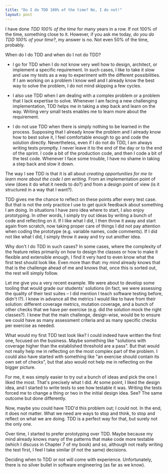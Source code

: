 ```yaml
---
title: "Do I do TDD 100% of the time? No, I do not!"
layout: post
---
```


I have done _TDD 100% of the time_ for many years in a row. If not 100% of the time, something close to it. However, if you ask me today, _do you do TDD 100% of your time?_, my answer is no. Not even 50% of the time, probably.

When do I do TDD and when do I not do TDD?

* I go for TDD when I do not know very well how to design, architect, or implement a specific requirement. In such cases, I like to take it slow and use my tests as a way to experiment with the different possibilities. If I am working on a problem I know well and I already know the best way to solve the problem, I do not mind skipping a few cycles.

* I also use TDD when I am dealing with a complex problem or a problem that I lack expertise to solve. Whenever I am facing a new challenging implementation, TDD helps me in taking a step back and learn on the way. Writing very small tests enables me to learn more about the requirement.

* I do not use TDD when there is simply nothing to be learned in the process. Supposing that I already know the problem and I already know how to best solve it, I feel comfortable enough to go and code the solution directly. Nevertheless, even if I do not do TDD, I am always writing tests promptly. I never leave it to the end of the day or to the end of the sprint. I code a bit of the production code, and then I code a bit of the test code. Whenever I face some trouble, I have no shame in taking a step back and slow it down.

The way I see TDD is that it is all about _creating opportunities for me to learn more about the code I am writing_. From an implementation point of view (does it do what it needs to do?) and from a design point of view (is it structured in a way that I want?). 

TDD gives me the chance to reflect on these points after every test case. But that is not the only practice I use to get quick feedback about something I am doing. In situations I have zero idea where to start, I also enjoy prototyping. In other words, I simply try out ideas by writing a bunch of code and reflecting on it. If I like what I did, I then throw it away and start again from scratch, now taking proper care of things I did not pay attention when coding the prototype (e.g. variable names, code comments). If I did not like what I did, I simply throw it away and try out another idea.

Why don't I do TDD in such cases? In some cases, where the complexity of the feature relies primarily on how to design the classes or how to make it flexible and extensible enough, I find it very hard to even know what the first test should look like. Even more than that: my mind already knows that that is the challenge ahead of me and knows that, once this is sorted out, the rest will simply follow. 

Let me give you a very recent example. We were about to develop some tooling that would grade our students' solutions (in fact, we were assessing the quality of their test suites – I did mention I teach software testing before, didn't I?). I knew in advance all the metrics I would like to have from their solution: different coverage metrics, mutation coverage, and a bunch of other checks that we have per exercise (e.g. did the solution mock the right classes?). I knew that the main challenge, design-wise, would be to ensure we could have as many assessment criteria and as many specific checks per exercise as needed.

What would my first TDD test look like? I could indeed have written the first one, focused on the business. Maybe something like "solutions with coverage higher than the established threshold are a pass". But that would not really help me in reflecting on the most complex part of the problem. I could also have started with something like "an exercise should contain its own set of checks", but that also would not help me in reflecting on the bigger picture. 

For me, it was simply easier to try out a bunch of ideas and pick the one I liked the most. That's precisely what I did. At some point, I liked the design idea, and I started to write tests to see how testable it was. Writing the tests forced me to change a thing or two in the initial design idea. See? The same outcome but done differently.

Now, maybe you could have TDD'd this problem out; I could not. In the end, it does not matter. What we need are ways to stop and think, to stop and reflect on what we are doing. TDD is a perfect way for that, but surely not the only one. 

Over time, I started to prefer prototyping over TDD. Maybe because my mind already knows many of the patterns that make code more testable (which I discuss in Chapter 7 of my book) and so, although not really writing the test first, I feel I take similar (if not the same) decisions. 

Deciding when to TDD or not will come with experience. Unfortunately, there is no silver bullet in software engineering (as far as we know).
